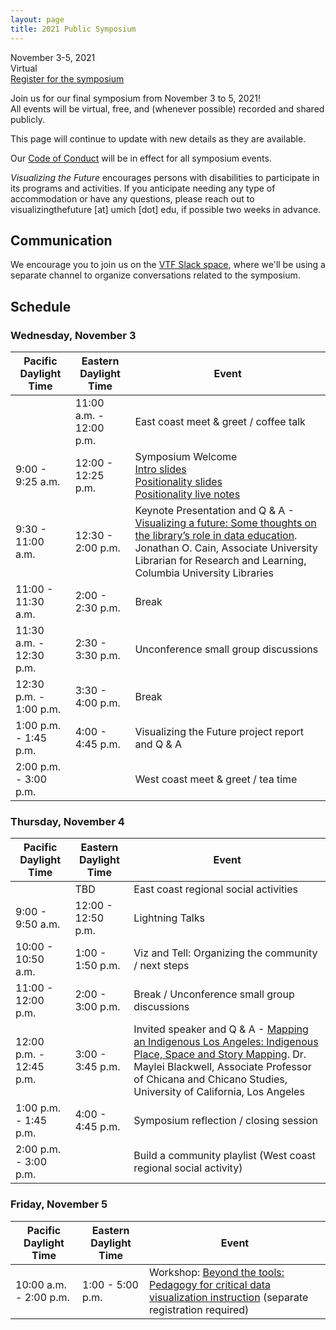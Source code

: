 ```yaml
---
layout: page
title: 2021 Public Symposium
---
```


November 3-5, 2021    
Virtual    
[Register for the symposium](https://duke.zoom.us/meeting/register/tJIucOiupj4uE9brEQ94y1qOmJedEunS1YuE)

Join us for our final symposium from November 3 to 5, 2021!    
All events will be virtual, free, and (whenever possible) recorded and shared publicly.

This page will continue to update with new details as they are available.

Our [Code of Conduct](code-of-conduct) will be in effect for all symposium events.

*Visualizing the Future* encourages persons with disabilities to participate in its programs and activities. If you anticipate needing any type of accommodation or have any questions, please reach out to visualizingthefuture [at] umich [dot] edu, if possible two weeks in advance.

## Communication

We encourage you to join us on the [VTF Slack space](https://vizandtell.slack.com/join/shared_invite/zt-letq8v1e-tiEJ_jUyCFJLGiZBGrjziA), where we'll be using a separate channel to organize conversations related to the symposium.

## Schedule

### Wednesday, November 3

| Pacific Daylight Time | Eastern Daylight Time | Event |
| ----- | ----- | ----- |
|  | 11:00 a.m. - 12:00 p.m. | East coast meet & greet / coffee talk|
| 9:00 - 9:25 a.m. | 12:00 - 12:25 p.m. | Symposium Welcome <br /> [Intro slides](https://docs.google.com/presentation/d/1EZ6_vgfs9ImgGtSZPc9mNc9Vi2CAgzRLZ-XUvMSzLOE/edit#slide=id.p) <br /> [Positionality slides](https://docs.google.com/presentation/d/1cS7_c6yWq6k4nob7bMTedY4Hz4C6U34QG367zaMKLcY/edit?usp=sharing) <br /> [Positionality live notes](https://docs.google.com/document/d/1BGNU_y4VVpIrxKhX5nCHIim4yudTaOePANKd9yMt98g/edit?usp=sharing)  |
| 9:30 - 11:00 a.m. | 12:30 - 2:00 p.m. | Keynote Presentation and Q & A - [Visualizing a future: Some thoughts on the library’s role in data education](keynote). Jonathan O. Cain, Associate University Librarian for Research and Learning, Columbia University Libraries |
| 11:00 - 11:30 a.m. | 2:00 - 2:30 p.m. | Break |
| 11:30 a.m. - 12:30 p.m. | 2:30 - 3:30 p.m. | Unconference small group discussions |
| 12:30 p.m. - 1:00 p.m. | 3:30 - 4:00 p.m. | Break |
| 1:00 p.m. - 1:45 p.m. | 4:00 - 4:45 p.m. | Visualizing the Future project report and Q & A |
| 2:00 p.m. - 3:00 p.m. |  | West coast meet & greet / tea time |

### Thursday, November 4

| Pacific Daylight Time | Eastern Daylight Time | Event |
| ----- | ----- | ----- |
|  | TBD | East coast regional social activities |
| 9:00 - 9:50 a.m. | 12:00 - 12:50 p.m. | Lightning Talks |
| 10:00 - 10:50 a.m. | 1:00 - 1:50 p.m. | Viz and Tell: Organizing the community / next steps |
| 11:00 - 12:00 p.m. | 2:00 - 3:00 p.m. | Break / Unconference small group discussions |
| 12:00 p.m. - 12:45 p.m. | 3:00 - 3:45 p.m. | Invited speaker and Q & A - [Mapping an Indigenous Los Angeles: Indigenous Place, Space and Story Mapping](speaker). Dr. Maylei Blackwell, Associate Professor of Chicana and Chicano Studies, University of California, Los Angeles |
| 1:00 p.m. - 1:45 p.m. | 4:00 - 4:45 p.m. | Symposium reflection / closing session |
| 2:00 p.m. - 3:00 p.m. |  | Build a community playlist (West coast regional social activity) |

### Friday, November 5

| Pacific Daylight Time | Eastern Daylight Time | Event |
| ----- | ----- | ----- |
| 10:00 a.m. - 2:00 p.m. | 1:00 - 5:00 p.m. | Workshop: [Beyond the tools: Pedagogy for critical data visualization instruction](workshop) (separate registration required) |
